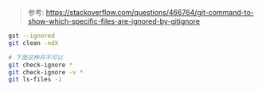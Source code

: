 > 参考: https://stackoverflow.com/questions/466764/git-command-to-show-which-specific-files-are-ignored-by-gitignore



```sh
gst --ignored
git clean -ndX

# 下面这种并不可以
git check-ignore *
git check-ignore -v *
git ls-files -i
```

